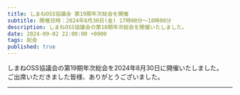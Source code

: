 ```yaml
---
title: しまねOSS協議会 第19期年次総会を開催
subtitle: 開催日時：2024年8月30日(金) 17時00分～18時00分 
description: しまねOSS協議会の第18期年次総会を開催いたしました。
date: 2024-09-02 22:00:00 +0900
tags: 総会
published: true
--- 
```


しまねOSS協議会の第19期年次総会を2024年8月30日に開催いたしました。  
ご出席いただきました皆様、ありがとうございました。

---
